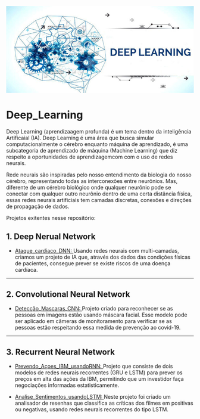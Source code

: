 <img src="banner.jpg"/>

# Deep_Learning

Deep Learning (aprendizaagem profunda) é um tema dentro da inteligência Artificaial (IA).
Deep Learning é  uma área que busca simular computacionalmente o cérebro enquanto máquina de aprendizado, é
uma subcategoria de aprendizado de máquina (Machine Learning) que diz respeito a oportunidades de aprendizagemcom com o uso de redes neurais.

Rede neurais são inspiradas pelo nosso entendimento da biologia do nosso cérebro, representando todas as interconexões entre neurônios. 
Mas, diferente de um cérebro biológico onde qualquer neurônio pode se conectar com qualquer outro neurônio dentro de uma certa distância física,
essas redes neurais artificiais tem camadas discretas, conexões e direções de propagação de dados.

Projetos exitentes nesse repositório:

## 1. Deep Nerual Network

* <a href="https://github.com/MichelinJV/Deep_Learning/blob/master/Ataque_Cardiaco_DNN.ipynb">Ataque_cardiaco_DNN: </a>
Usando redes neurais com multi-camadas, criamos um projeto de IA que, através dos dados das condições físicas de pacientes, consegue prever se existe riscos de uma doença cardíaca.

-------------------------------------------
## 2. Convolutional Neural Network

* <a href="https://github.com/MichelinJV/Deep_Learning/blob/master/Detec%C3%A7ao_Mascara_CNN.ipynb"> Detecção_Mascaras_CNN: </a>
Projeto criado para reconhecer se as pessoas em imagens estão usando máscara facial. 
Esse modelo pode ser aplicado em câmeras de monitoramento para verificar se as pessoas estão respeitando essa medida de prevenção ao covid-19.

----------------------------------------------------------
## 3. Recurrent Neural Network

* <a href="https://github.com/MichelinJV/Deep_Learning/blob/master/Prevendo_A%C3%A7oes_IBM_usandoRNN_.ipynb">Prevendo_Açoes_IBM_usandoRNN: <a/>
 Projeto que consiste de dois modelos de redes neurais recorrentes (GRU e LSTM) para prever os preços em alta das ações da IBM, 
 permitindo que um investidor faça negociações informadas estatisticamente.


* <a href="https://github.com/MichelinJV/Deep_Learning/blob/master/Analise_Sentimentos_usando_LSTM_.ipynb">Analise_Sentimentos_usandoLSTM: </a>
 Neste projeto foi criado um analisador de resenhas que classifica as críticas dos filmes em positivas ou negativas,
 usando redes neurais recorrentes do tipo LSTM.
